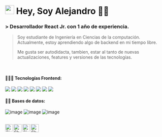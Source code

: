 # <img src="https://github.com/TheDudeThatCode/TheDudeThatCode/blob/master/Assets/Hi.gif" width="29px"> Hey, Soy Alejandro 👨‍💻

### > **Desarrollador React Jr. con 1 año de experiencia.**

> Soy estudiante de Ingeniería en Ciencias de la computación. Actualmente, estoy aprendiendo algo de backend en mi tiempo libre.
>
> Me gusta ser autodidacta, tambien, estar al tanto de nuevas actualizaciones, features y versiones de las tecnologías.

<br>

#### 👨🏻‍💻 Tecnologías Frontend:

<a src="https://www.javascript.com/"><img src="https://img.icons8.com/color/48/000000/javascript.png"/></a>
<a src="https://reactjs.org/"><img src="https://img.icons8.com/color/48/000000/react-native.png"/></a>
<a src="https://www.typescriptlang.org/"><img src="https://img.icons8.com/color/48/000000/typescript.png"/></a>
<a src="https://nodejs.org/"><img src="https://img.icons8.com/color/48/000000/nodejs.png"/></a>
<a src="https://getbootstrap.com/"><img src="https://img.icons8.com/color/48/000000/bootstrap.png"/></a>
<a src="https://github.com/"><img src="https://img.icons8.com/color/48/000000/github--v1.png"/></a>
<a src="https://www.w3schools.com/css/"><img src="https://img.icons8.com/color/48/000000/css3.png"/></a>
<a src="https://www.w3schools.com/html/"><img src="https://img.icons8.com/color/48/000000/html-5.png"/></a>


#### 👨‍💻 Bases de datos:

<a src="https://www.mysql.com/">![image](https://github.com/Linareswst/Linareswst/assets/99143383/97b71d60-706d-4fb6-a136-1dcd94dbfba9)</a>
<a src="https://www.microsoft.com/en-us/sql-server/sql-server-downloads">![image](https://github.com/Linareswst/Linareswst/assets/99143383/96d95621-0046-4807-9c15-c5beed46dbdf)</a>
<a src="https://www.postgresql.org/">![image](https://github.com/Linareswst/Linareswst/assets/99143383/70e06a10-9daf-472c-abb0-7cf2f6e9eb75)</a>

<br>

  <a href="https://www.linkedin.com/in/linareswst/">
    <img align="left" alt="Shubhamdeep Jha | Linkedin" width="24px" src="https://github.com/TheDudeThatCode/TheDudeThatCode/blob/master/Assets/Linkedin.svg" />
  </a>
  <a href="https://twitter.com/linareswst">
    <img align="left" alt="Shubhamdeep Jha | Twitter" width="26px" src="https://github.com/TheDudeThatCode/TheDudeThatCode/blob/master/Assets/Twitter.svg" />
  </a>
  <a href="https://www.instagram.com/linareswst/">
    <img align="left" alt="Shubhamdeep Jha | Instagram" width="24px" src="https://github.com/TheDudeThatCode/TheDudeThatCode/blob/master/Assets/Instagram.svg" />
  </a>
  <a href="oscar.alejandro.linares@gmail.com">
    <img align="left" alt="Shubhamdeep Jha | Gmail" width="26px" src="https://github.com/TheDudeThatCode/TheDudeThatCode/blob/master/Assets/Gmail.svg" />
  </a>

<br><br><br><br>

